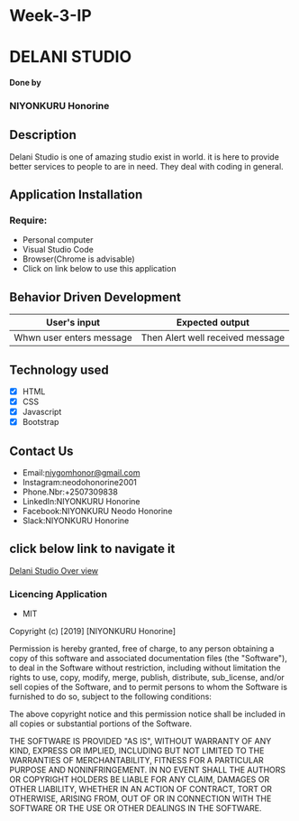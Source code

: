 # Week-3-IP

 
# DELANI STUDIO


 ####  Done by 

 ### NIYONKURU Honorine



 ## Description

Delani Studio is one of amazing studio exist in world.
it is here to provide better services to people to are in need.
They deal with coding in general.
 

 ## Application Installation

 ### Require: 

 + Personal computer
 + Visual Studio Code
 + Browser(Chrome is advisable)
 + Click on link below to use this application

 ## Behavior Driven Development

 |     User's input               |            Expected output                     |
 |--------------------------------|------------------------------------------------|
 |Whwn user enters message        | Then Alert well received message               |


 

 ## Technology used

 - [x] HTML
 - [x] CSS
 - [x] Javascript
 - [x] Bootstrap
 
 ## Contact Us

  -  Email:niygomhonor@gmail.com
  -  Instagram:neodohonorine2001
  -  Phone.Nbr:+2507309838
  -  LinkedIn:NIYONKURU Honorine
  -  Facebook:NIYONKURU Neodo Honorine
  -  Slack:NIYONKURU Honorine
           
 ## click  below link to navigate it
 [Delani Studio Over view](https://niygomhonor.github.io/Week-3-IP/)

 


 ### Licencing Application

 + MIT

  Copyright (c) [2019] [NIYONKURU Honorine]

  Permission is hereby granted, free of charge, to any person obtaining a copy of this software and associated documentation files (the "Software"), to deal in the Software without restriction, including without limitation the rights to use, copy, modify, merge, publish, distribute, sub_license, and/or sell copies of the Software, and to permit persons to whom the Software is furnished to do so, subject to the following conditions:

 The above copyright notice and this permission notice shall be included in all copies or substantial portions of the Software.

 THE SOFTWARE IS PROVIDED "AS IS", WITHOUT WARRANTY OF ANY KIND, EXPRESS OR IMPLIED, INCLUDING BUT NOT LIMITED TO THE WARRANTIES OF MERCHANTABILITY, FITNESS FOR A PARTICULAR PURPOSE AND NONINFRINGEMENT. IN NO EVENT SHALL THE AUTHORS OR COPYRIGHT HOLDERS BE LIABLE FOR ANY CLAIM, DAMAGES OR OTHER LIABILITY, WHETHER IN AN ACTION OF CONTRACT, TORT OR OTHERWISE, ARISING FROM, OUT OF OR IN CONNECTION WITH THE SOFTWARE OR THE USE OR OTHER DEALINGS IN THE SOFTWARE.